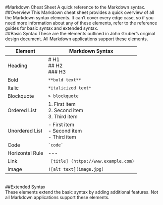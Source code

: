 #Markdown Cheat Sheet
A quick reference to the Markdown syntax.
<br>
##Overview
This Markdown cheat sheet provides a quick overview of all the Markdown syntax elements. It can’t cover every edge case, so if you need more information about any of these elements, refer to the reference guides for basic syntax and extended syntax.
<br>
##Basic Syntax
These are the elements outlined in John Gruber’s original design document. All Markdown applications support these elements.

| Element | Markdown Syntax |
| ----------- | ----------- |
| Heading | # H1 <br> ## H2 <br> ### H3 |
| Bold | ``` **bold text** ```|
|Italic | ``` *italicized text* ```|
|Blockquote | ``` > blockquote ```|
|Ordered List| 1. First item <br>2. Second item <br>3. Third item|
|Unordered List| - First item <br> - Second item <br> - Third item|
|Code| ``` `code`  ```|
|Horizontal Rule| ---|
|Link| ``` [title] (https://www.example.com)```|
|Image| ``` ![alt text](image.jpg) ```|
<br>
##Extended Syntax
<br>
These elements extend the basic syntax by adding additional features. Not all Markdown applications support these elements.

